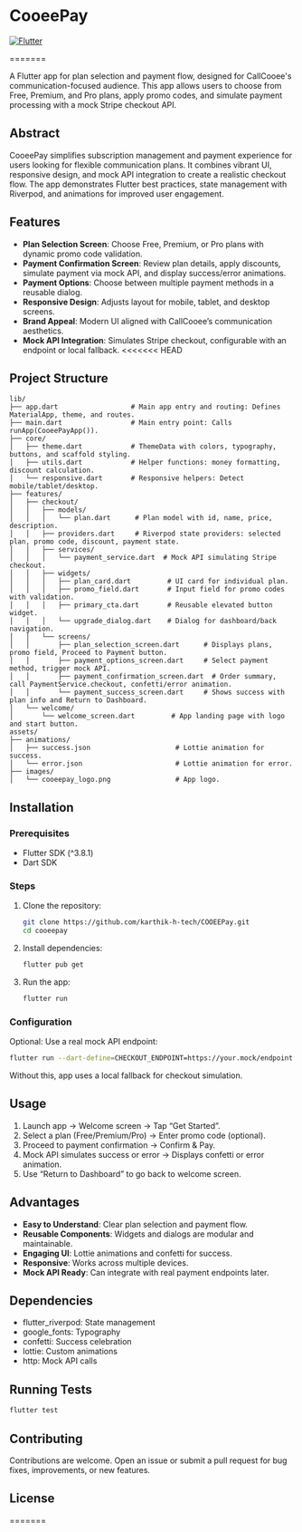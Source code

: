 # CooeePay

[![Flutter](https://img.shields.io/badge/Flutter-3.8.1+-blue.svg)](https://flutter.dev/)

=======

A Flutter app for plan selection and payment flow, designed for CallCooee's communication-focused audience. This app allows users to choose from Free, Premium, and Pro plans, apply promo codes, and simulate payment processing with a mock Stripe checkout API.

## Abstract

CooeePay simplifies subscription management and payment experience for users looking for flexible communication plans. It combines vibrant UI, responsive design, and mock API integration to create a realistic checkout flow. The app demonstrates Flutter best practices, state management with Riverpod, and animations for improved user engagement.

## Features

- **Plan Selection Screen**: Choose Free, Premium, or Pro plans with dynamic promo code validation.
- **Payment Confirmation Screen**: Review plan details, apply discounts, simulate payment via mock API, and display success/error animations.
- **Payment Options**: Choose between multiple payment methods in a reusable dialog.
- **Responsive Design**: Adjusts layout for mobile, tablet, and desktop screens.
- **Brand Appeal**: Modern UI aligned with CallCooee’s communication aesthetics.
- **Mock API Integration**: Simulates Stripe checkout, configurable with an endpoint or local fallback.
<<<<<<< HEAD

## Project Structure

```text
lib/
├── app.dart                  # Main app entry and routing: Defines MaterialApp, theme, and routes.
├── main.dart                 # Main entry point: Calls runApp(CooeePayApp()).
├── core/
│   ├── theme.dart            # ThemeData with colors, typography, buttons, and scaffold styling.
│   ├── utils.dart            # Helper functions: money formatting, discount calculation.
│   └── responsive.dart       # Responsive helpers: Detect mobile/tablet/desktop.
├── features/
│   ├── checkout/
│   │   ├── models/
│   │   │   └── plan.dart      # Plan model with id, name, price, description.
│   │   ├── providers.dart     # Riverpod state providers: selected plan, promo code, discount, payment state.
│   │   ├── services/
│   │   │   └── payment_service.dart  # Mock API simulating Stripe checkout.
│   │   ├── widgets/
│   │   │   ├── plan_card.dart         # UI card for individual plan.
│   │   │   ├── promo_field.dart       # Input field for promo codes with validation.
│   │   │   ├── primary_cta.dart       # Reusable elevated button widget.
│   │   │   └── upgrade_dialog.dart    # Dialog for dashboard/back navigation.
│   │   └── screens/
│   │       ├── plan_selection_screen.dart      # Displays plans, promo field, Proceed to Payment button.
│   │       ├── payment_options_screen.dart     # Select payment method, trigger mock API.
│   │       ├── payment_confirmation_screen.dart  # Order summary, call PaymentService.checkout, confetti/error animation.
│   │       └── payment_success_screen.dart     # Shows success with plan info and Return to Dashboard.
│   └── welcome/
│       └── welcome_screen.dart         # App landing page with logo and start button.
assets/
├── animations/
│   ├── success.json                     # Lottie animation for success.
│   └── error.json                       # Lottie animation for error.
├── images/
│   └── cooeepay_logo.png                # App logo.
```

## Installation

### Prerequisites
- Flutter SDK (^3.8.1)
- Dart SDK

### Steps
1. Clone the repository:
   ```bash
   git clone https://github.com/karthik-h-tech/COOEEPay.git
   cd cooeepay
   ```
2. Install dependencies:
   ```bash
   flutter pub get
   ```
3. Run the app:
   ```bash
   flutter run
   ```

### Configuration
Optional: Use a real mock API endpoint:
```bash
flutter run --dart-define=CHECKOUT_ENDPOINT=https://your.mock/endpoint
```
Without this, app uses a local fallback for checkout simulation.

## Usage

1. Launch app → Welcome screen → Tap “Get Started”.
2. Select a plan (Free/Premium/Pro) → Enter promo code (optional).
3. Proceed to payment confirmation → Confirm & Pay.
4. Mock API simulates success or error → Displays confetti or error animation.
5. Use “Return to Dashboard” to go back to welcome screen.

## Advantages

- **Easy to Understand**: Clear plan selection and payment flow.
- **Reusable Components**: Widgets and dialogs are modular and maintainable.
- **Engaging UI**: Lottie animations and confetti for success.
- **Responsive**: Works across multiple devices.
- **Mock API Ready**: Can integrate with real payment endpoints later.

## Dependencies

- flutter_riverpod: State management
- google_fonts: Typography
- confetti: Success celebration
- lottie: Custom animations
- http: Mock API calls

## Running Tests

```bash
flutter test
```

## Contributing

Contributions are welcome. Open an issue or submit a pull request for bug fixes, improvements, or new features.

## License

=======

